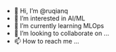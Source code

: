 - 👋 Hi, I’m @ruqianq
- 👀 I’m interested in AI/ML
- 🌱 I’m currently learning MLOps
- 💞️ I’m looking to collaborate on ...
- 📫 How to reach me ...

<!---
ruqianq/ruqianq is a ✨ special ✨ repository because its `README.md` (this file) appears on your GitHub profile.
You can click the Preview link to take a look at your changes.
--->
